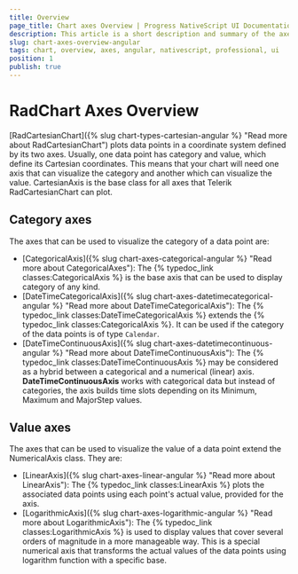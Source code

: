 ```yaml
---
title: Overview
page_title: Chart axes Overview | Progress NativeScript UI Documentation
description: This article is a short description and summary of the axes supported by Telerik Chart for NativeScript.
slug: chart-axes-overview-angular
tags: chart, overview, axes, angular, nativescript, professional, ui
position: 1
publish: true
---
```


# RadChart Axes Overview

[RadCartesianChart]({% slug chart-types-cartesian-angular %} "Read more about RadCartesianChart") plots data points in a coordinate system defined by its two axes. Usually, one data point has category and value, which define its Cartesian coordinates. This means that your chart will need one axis that can visualize the category and another which can visualize the value. CartesianAxis is the base class for all axes that Telerik RadCartesianChart can plot.

## Category axes

The axes that can be used to visualize the category of a data point are:

* [CategoricalAxis]({% slug chart-axes-categorical-angular %} "Read more about CategoricalAxes"): The {% typedoc_link classes:CategoricalAxis %} is the base axis that can be used to display category of any kind.
* [DateTimeCategoricalAxis]({% slug chart-axes-datetimecategorical-angular %} "Read more about DateTimeCategoricalAxis"): The {% typedoc_link classes:DateTimeCategoricalAxis %} extends the {% typedoc_link classes:CategoricalAxis %}. It can be used if the category of the data points is of type `Calendar`.
* [DateTimeContinuousAxis]({% slug chart-axes-datetimecontinuous-angular %} "Read more about DateTimeContinuousAxis"): The {% typedoc_link classes:DateTimeContinuousAxis %} may be considered as a hybrid between a categorical and a numerical (linear) axis. **DateTimeContinuousAxis** works with categorical data but instead of categories, the axis builds time slots depending on its Minimum, Maximum and MajorStep values.

## Value axes

The axes that can be used to visualize the value of a data point extend the NumericalAxis class. They are:

* [LinearAxis]({% slug chart-axes-linear-angular %} "Read more about LinearAxis"): The {% typedoc_link classes:LinearAxis %} plots the associated data points using each point's actual value, provided for the axis.
* [LogarithmicAxis]({% slug chart-axes-logarithmic-angular %} "Read more about LogarithmicAxis"): The {% typedoc_link classes:LogarithmicAxis %} is used to display values that cover several orders of magnitude in a more manageable way. This is a special numerical axis that transforms the actual values of the data points using logarithm function with a specific base.
